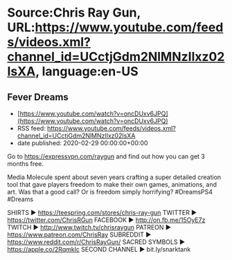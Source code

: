 # Source:Chris Ray Gun, URL:https://www.youtube.com/feeds/videos.xml?channel_id=UCctjGdm2NlMNzIlxz02IsXA, language:en-US

## Fever Dreams
 - [https://www.youtube.com/watch?v=oncDUxv6JPQ](https://www.youtube.com/watch?v=oncDUxv6JPQ)
 - RSS feed: https://www.youtube.com/feeds/videos.xml?channel_id=UCctjGdm2NlMNzIlxz02IsXA
 - date published: 2020-02-29 00:00:00+00:00

Go to https://expressvpn.com/raygun and find out how you can get 3 months free.

Media Molecule spent about seven years crafting a super detailed creation tool that gave players freedom to make their own games, animations, and art. Was that a good call? Or is freedom simply horrifying? #DreamsPS4 #Dreams

SHIRTS ► https://teespring.com/stores/chris-ray-gun
TWITTER ► https://twitter.com/ChrisRGun
FACEBOOK ► http://on.fb.me/15OyE7z
TWITCH ► http://www.twitch.tv/chrisraygun
PATREON ► https://www.patreon.com/ChrisRay
SUBREDDIT ► https://www.reddit.com/r/ChrisRayGun/
SACRED SYMBOLS  ► https://apple.co/2Rqmklc
SECOND CHANNEL ► bit.ly/snarktank


